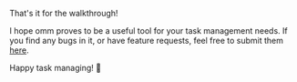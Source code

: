 That's it for the walkthrough!
		
I hope omm proves to be a useful tool for your task management needs. If you
find any bugs in it, or have feature requests, feel free to submit them
[here](https://github.com/dhth/omm/issues).

Happy task managing! 👋

